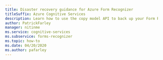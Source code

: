 ```yaml
---
title: Disaster recovery guidance for Azure Form Recognizer
titleSuffix: Azure Cognitive Services
description: Learn how to use the copy model API to back up your Form Recognizer resources.
author: PatrickFarley
manager: nitinme
ms.service: cognitive-services
ms.subservice: forms-recognizer
ms.topic: how-to
ms.date: 04/20/2020
ms.author: pafarley
---
```


# 